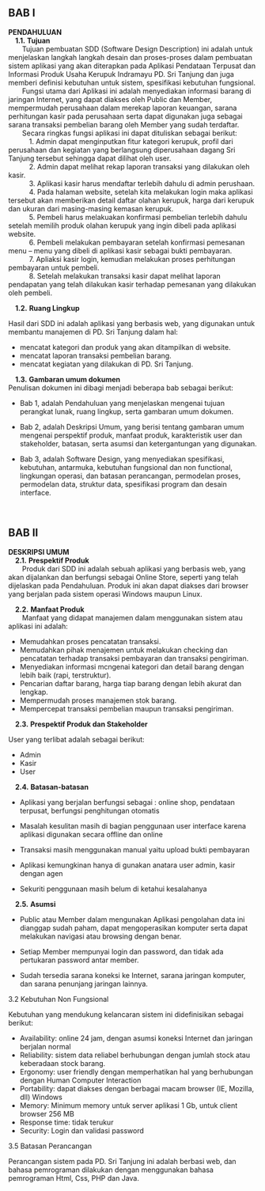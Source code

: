## BAB I
**PENDAHULUAN** <br>
&emsp;**1.1.**	**Tujuan**<br>
&emsp;&emsp;Tujuan pembuatan SDD (Software Design Description) ini adalah untuk menjelaskan langkah langkah desain dan proses-proses dalam pembuatan sistem aplikasi yang akan diterapkan pada Aplikasi Pendataan Terpusat dan Informasi Produk Usaha Kerupuk Indramayu PD. Sri Tanjung dan juga memberi definisi kebutuhan untuk sistem, spesifikasi kebutuhan fungsional.<br>
&emsp;&emsp;Fungsi utama dari Aplikasi ini adalah menyediakan informasi barang di jaringan Internet, yang dapat diakses oleh Public dan Member, mempermudah perusahaan dalam merekap laporan keuangan, sarana perhitungan kasir pada perusahaan serta dapat digunakan juga sebagai sarana transaksi pembelian barang oleh Member yang sudah terdaftar.<br>
&emsp;&emsp;Secara ringkas fungsi aplikasi ini dapat dituliskan sebagai berikut:<br>
&emsp;&emsp;&emsp;1.	Admin dapat menginputkan fitur kategori kerupuk, profil dari perusahaan dan kegiatan yang berlangsung diperusahaan dagang Sri Tanjung tersebut sehingga dapat dilihat oleh user.<br>
&emsp;&emsp;&emsp;2.	Admin dapat melihat rekap laporan transaksi yang dilakukan oleh kasir.<br>
&emsp;&emsp;&emsp;3.	Aplikasi kasir harus mendaftar terlebih dahulu di admin perushaan.<br>
&emsp;&emsp;&emsp;4.	Pada halaman website, setelah kita melakukan login maka aplikasi tersebut akan memberikan detail daftar olahan kerupuk, harga dari kerupuk dan ukuran dari masing-masing kemasan kerupuk.<br>
&emsp;&emsp;&emsp;5.	Pembeli harus melakuakan konfirmasi pembelian terlebih dahulu setelah memilih produk olahan kerupuk yang ingin dibeli pada aplikasi website.<br>
&emsp;&emsp;&emsp;6.	Pembeli melakukan pembayaran setelah konfirmasi pemesanan menu – menu yang dibeli di aplikasi kasir sebagai bukti pembayaran.<br>
&emsp;&emsp;&emsp;7.	Apliaksi kasir login, kemudian melakukan proses perhitungan pembayaran untuk pembeli.<br>
&emsp;&emsp;&emsp;8.	Setelah melakukan transaksi kasir dapat melihat laporan pendapatan yang telah dilakukan kasir terhadap pemesanan yang dilakukan oleh pembeli. <br>

&emsp;**1.2.**	**Ruang Lingkup**<br>
<p>Hasil dari SDD ini adalah aplikasi yang berbasis web, yang digunakan untuk membantu manajemen di PD. Sri Tanjung dalam hal:</p>
<ul>
<li>mencatat kategori dan produk yang akan ditampilkan di website.</li>
<li>mencatat laporan transaksi pembelian barang.</li>
<li>mencatat kegiatan yang dilakukan di PD. Sri Tanjung.</li>
</ul>

&emsp;**1.3.**	**Gambaran umum dokumen**<br>
Penulisan dokumen ini dibagi menjadi beberapa bab sebagai berikut:

* Bab 1, 
adalah Pendahuluan yang menjelaskan mengenai tujuan perangkat lunak,
ruang lingkup, serta gambaran umum dokumen.

* Bab 2,
adalah Deskripsi Umum, yang berisi tentang gambaran umum mengenai
perspektif produk, manfaat produk, karakteristik user dan stakeholder, batasan,
serta asumsi dan ketergantungan yang digunakan.

* Bab 3,
adalah Software Design, yang menyediakan spesifikasi, kebutuhan,
antarmuka, kebutuhan fungsional dan non functional, lingkungan operasi, dan
batasan perancangan, permodelan proses, permodelan data, struktur data,
spesifikasi program dan desain interface. <br>
<br>


## BAB II
**DESKRIPSI UMUM** <br>
&emsp;**2.1.**	**Prespektif Produk**<br>
&emsp;&emsp;Produk dari SDD ini adalah sebuah aplikasi yang berbasis web, yang akan dijalankan dan berfungsi sebagai Online Store, seperti yang telah dijelaskan pada Pendahuluan. Produk ini akan dapat diakses dari browser yang berjalan pada sistem operasi Windows maupun
Linux. <br>

&emsp;**2.2.**	**Manfaat Produk**<br>
&emsp;&emsp;Manfaat yang didapat manajemen dalam menggunakan sistem atau aplikasi ini adalah:<br>
* Memudahkan proses pencatatan transaksi.
* Memudahkan pihak menajemen untuk melakukan checking dan pencatatan terhadap transaksi pembayaran dan transaksi pengiriman.
* Menyediakan informasi mcngenai kategori dan detail barang dengan lebih baik (rapi, terstruktur).
* Pencarian daftar barang, harga tiap barang dengan lebih akurat dan lengkap.
* Mempermudah proses manajemen stok barang.
* Mempercepat transaksi pembelian maupun transaksi pengiriman.


&emsp;**2.3.**	**Prespektif Produk dan Stakeholder**<br>
<p>User yang terlibat adalah sebagai berikut:</p>
<ul>
<li>Admin</li>
<li>Kasir</li>
<li>User</li>
</ul>

&emsp;**2.4.**	**Batasan-batasan**<br>
* Aplikasi yang berjalan berfungsi sebagai : online shop, pendataan terpusat, berfungsi penghitungan otomatis

* Masalah kesulitan masih di bagian penggunaan user interface karena aplikasi digunakan secara offline dan online

* Transaksi masih menggunakan manual yaitu upload bukti pembayaran

* Aplikasi kemungkinan hanya di gunakan anatara user admin, kasir dengan agen

* Sekuriti penggunaan masih belum di ketahui kesalahanya


&emsp;**2.5.**	**Asumsi**<br>
* Public atau Member dalam mengunakan Aplikasi pengolahan data ini dianggap sudah paham,
dapat mengoperasikan komputer serta dapat melakukan navigasi atau browsing
dengan benar. 

* Setiap Member mempunyai login dan password, dan tidak ada pertukaran
password antar member. 

* Sudah tersedia sarana koneksi ke Internet, sarana jaringan komputer, dan sarana
penunjang jaringan lainnya.

<p>3.2 Kebutuhan Non Fungsional</p>
<p>Kebutuhan yang mendukung kelancaran sistem ini didefinisikan sebagai berikut:</p>
<ul>
<li>Availability: online 24 jam, dengan asumsi koneksi Internet dan jaringan berjalan normal</li>
<li>Reliability: sistem data reliabel berhubungan dengan jumlah stock atau keberadaan stock barang.</li>
<li>Ergonomy: user friendly dengan memperhatikan hal yang berhubungan dengan Human Computer Interaction</li>
<li>Portability: dapat diakses dengan berbagai macam browser (IE, Mozilla, dll) Windows</li>
<li>Memory: Minimum memory untuk server aplikasi 1 Gb, untuk client browser 256 MB</li>
<li>Response time: tidak terukur</li>
<li>Security: Login dan validasi password</li>
</ul>
<p>3.5 Batasan Perancangan</p>
<p>Perancangan sistem pada PD. Sri Tanjung ini adalah berbasi web, dan bahasa pemrograman dilakukan dengan menggunakan bahasa pemrograman Html, Css, PHP dan Java.</p>